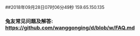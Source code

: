 ##2018年09月28日07时06分49秒 159.65.150.135
### 兔友常见问题及解答: https://github.com/wanggonging/d/blob/w/FAQ.md
